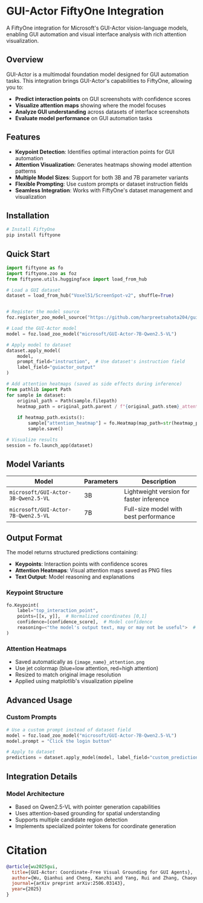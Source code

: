 # GUI-Actor FiftyOne Integration

A FiftyOne integration for Microsoft's GUI-Actor vision-language models, enabling GUI automation and visual interface analysis with rich attention visualization.

## Overview

GUI-Actor is a multimodal foundation model designed for GUI automation tasks. This integration brings GUI-Actor's capabilities to FiftyOne, allowing you to:

- **Predict interaction points** on GUI screenshots with confidence scores
- **Visualize attention maps** showing where the model focuses
- **Analyze GUI understanding** across datasets of interface screenshots
- **Evaluate model performance** on GUI automation tasks

## Features

- **Keypoint Detection**: Identifies optimal interaction points for GUI automation
- **Attention Visualization**: Generates heatmaps showing model attention patterns
- **Multiple Model Sizes**: Support for both 3B and 7B parameter variants
- **Flexible Prompting**: Use custom prompts or dataset instruction fields
- **Seamless Integration**: Works with FiftyOne's dataset management and visualization

## Installation

```bash
# Install FiftyOne
pip install fiftyone

```

## Quick Start

```python
import fiftyone as fo
import fiftyone.zoo as foz
from fiftyone.utils.huggingface import load_from_hub

# Load a GUI dataset
dataset = load_from_hub("Voxel51/ScreenSpot-v2", shuffle=True)


# Register the model source
foz.register_zoo_model_source("https://github.com/harpreetsahota204/gui_actor")

# Load the GUI-Actor model
model = foz.load_zoo_model("microsoft/GUI-Actor-7B-Qwen2.5-VL")

# Apply model to dataset
dataset.apply_model(
    model, 
    prompt_field="instruction",  # Use dataset's instruction field
    label_field="guiactor_output"
)

# Add attention heatmaps (saved as side effects during inference)
from pathlib import Path
for sample in dataset:
    original_path = Path(sample.filepath)
    heatmap_path = original_path.parent / f"{original_path.stem}_attention.png"
    
    if heatmap_path.exists():
        sample["attention_heatmap"] = fo.Heatmap(map_path=str(heatmap_path))
        sample.save()

# Visualize results
session = fo.launch_app(dataset)
```

## Model Variants

| Model | Parameters | Description |
|-------|------------|-------------|
| `microsoft/GUI-Actor-3B-Qwen2.5-VL` | 3B | Lightweight version for faster inference |
| `microsoft/GUI-Actor-7B-Qwen2.5-VL` | 7B | Full-size model with best performance |

## Output Format

The model returns structured predictions containing:

- **Keypoints**: Interaction points with confidence scores
- **Attention Heatmaps**: Visual attention maps saved as PNG files
- **Text Output**: Model reasoning and explanations

### Keypoint Structure
```python
fo.Keypoint(
    label="top_interaction_point",
    points=[[x, y]],  # Normalized coordinates [0,1]
    confidence=[confidence_score],  # Model confidence
    reasoning=<"the model's output text, may or may not be useful">  # Custom attribute
)
```

### Attention Heatmaps
- Saved automatically as `{image_name}_attention.png`
- Use jet colormap (blue=low attention, red=high attention)
- Resized to match original image resolution
- Applied using matplotlib's visualization pipeline

## Advanced Usage

### Custom Prompts
```python
# Use a custom prompt instead of dataset field
model = foz.load_zoo_model("microsoft/GUI-Actor-7B-Qwen2.5-VL")
model.prompt = "Click the login button"

# Apply to dataset
predictions = dataset.apply_model(model, label_field="custom_predictions")
```

## Integration Details

### Model Architecture
- Based on Qwen2.5-VL with pointer generation capabilities
- Uses attention-based grounding for spatial understanding
- Supports multiple candidate region detection
- Implements specialized pointer tokens for coordinate generation

# Citation

```bibtex
@article{wu2025gui,
  title={GUI-Actor: Coordinate-Free Visual Grounding for GUI Agents},
  author={Wu, Qianhui and Cheng, Kanzhi and Yang, Rui and Zhang, Chaoyun and Yang, Jianwei and Jiang, Huiqiang and Mu, Jian and Peng, Baolin and Qiao, Bo and Tan, Reuben and others},
  journal={arXiv preprint arXiv:2506.03143},
  year={2025}
}
```